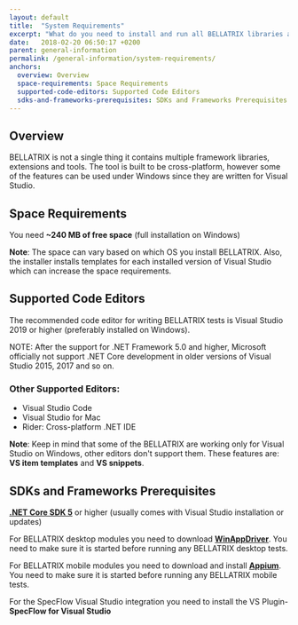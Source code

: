 ```yaml
---
layout: default
title:  "System Requirements"
excerpt: "What do you need to install and run all BELLATRIX libraries and tools?"
date:   2018-02-20 06:50:17 +0200
parent: general-information
permalink: /general-information/system-requirements/
anchors:
  overview: Overview
  space-requirements: Space Requirements
  supported-code-editors: Supported Code Editors
  sdks-and-frameworks-prerequisites: SDKs and Frameworks Prerequisites
---
```

Overview
--------
BELLATRIX is not a single thing it contains multiple framework libraries, extensions and tools. The tool is built to be cross-platform, however some of the features can be used under Windows since they are written for Visual Studio.

Space Requirements
------------------
You need **~240 MB of free space** (full installation on Windows)

**Note**: The space can vary based on which OS you install BELLATRIX. Also, the installer installs templates for each installed version of Visual Studio which can increase the space requirements.

Supported Code Editors
----------------------
The recommended code editor for writing BELLATRIX tests is Visual Studio 2019 or higher (preferably installed on Windows).

NOTE: After the support for .NET Framework 5.0 and higher, Microsoft officially not support .NET Core development in older versions of Visual Studio 2015, 2017 and so on.

### Other Supported Editors: ###
- Visual Studio Code
- Visual Studio for Mac
- Rider: Cross-platform .NET IDE

**Note**: Keep in mind that some of the BELLATRIX are working only for Visual Studio on Windows, other editors don't support them. These features are: **VS item templates** and **VS snippets**.

SDKs and Frameworks Prerequisites
-------------------------------- 
[**.NET Core SDK 5**](https://www.microsoft.com/net/download/windows) or higher (usually comes with Visual Studio installation or updates)

For BELLATRIX desktop modules you need to download [**WinAppDriver**](https://github.com/Microsoft/WinAppDriver/releases). You need to make sure it is started before running any BELLATRIX desktop tests.

For BELLATRIX mobile modules you need to download and install [**Appium**](http://appium.io/). You need to make sure it is started before running any BELLATRIX mobile tests.

For the SpecFlow Visual Studio integration you need to install the VS Plugin- **SpecFlow for Visual Studio**